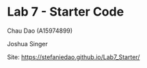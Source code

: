 # Lab 7 - Starter Code
Chau Dao (A15974899)

Joshua Singer

Site: https://stefaniedao.github.io/Lab7_Starter/
